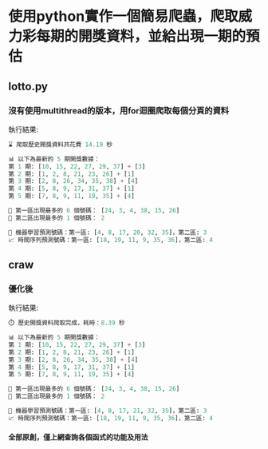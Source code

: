 # 使用python實作一個簡易爬蟲，爬取威力彩每期的開獎資料，並給出現一期的預估

## lotto.py
### 沒有使用multithread的版本，用for迴圈爬取每個分頁的資料
執行結果:
```py
⌛ 爬取歷史開獎資料共花費 14.19 秒

📊 以下為最新的 5 期開獎數據：
第 1 期: [10, 15, 22, 27, 29, 37] + [3]
第 2 期: [1, 2, 8, 21, 23, 26] + [1]
第 3 期: [2, 8, 26, 34, 35, 38] + [4]
第 4 期: [5, 8, 9, 17, 31, 37] + [1]
第 5 期: [7, 8, 9, 11, 19, 35] + [4]

📌 第一區出現最多的 6 個號碼： [24, 3, 4, 38, 15, 26]
📌 第二區出現最多的 1 個號碼： 2

🤖 機器學習預測號碼：第一區: [4, 8, 17, 20, 32, 35]，第二區: 3
📈 時間序列預測號碼：第一區: [18, 19, 11, 9, 35, 36]，第二區: 4
```

## craw
### 優化後
執行結果:
```py
⏱️ 歷史開獎資料爬取完成，耗時：8.39 秒

📊 以下為最新的 5 期開獎數據：
第 1 期: [10, 15, 22, 27, 29, 37] + [3]
第 2 期: [1, 2, 8, 21, 23, 26] + [1]
第 3 期: [2, 8, 26, 34, 35, 38] + [4]
第 4 期: [5, 8, 9, 17, 31, 37] + [1]
第 5 期: [7, 8, 9, 11, 19, 35] + [4]

📌 第一區出現最多的 6 個號碼： [24, 3, 4, 38, 15, 26]
📌 第二區出現最多的 1 個號碼： 2

🤖 機器學習預測號碼：第一區: [4, 8, 17, 21, 32, 35]，第二區: 3
📈 時間序列預測號碼：第一區: [18, 19, 11, 9, 35, 36]，第二區: 4
```

#### 全部原創，僅上網查詢各個函式的功能及用法
